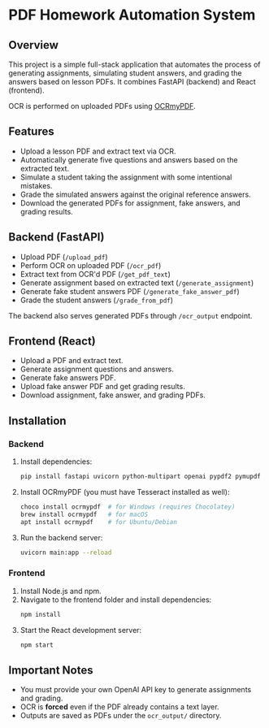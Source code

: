 
# PDF Homework Automation System

## Overview

This project is a simple full-stack application that automates the process of generating assignments, simulating student answers, and grading the answers based on lesson PDFs. It combines FastAPI (backend) and React (frontend).

OCR is performed on uploaded PDFs using [OCRmyPDF](https://github.com/ocrmypdf/OCRmyPDF).

## Features

- Upload a lesson PDF and extract text via OCR.
- Automatically generate five questions and answers based on the extracted text.
- Simulate a student taking the assignment with some intentional mistakes.
- Grade the simulated answers against the original reference answers.
- Download the generated PDFs for assignment, fake answers, and grading results.

## Backend (FastAPI)

- Upload PDF (`/upload_pdf`)
- Perform OCR on uploaded PDF (`/ocr_pdf`)
- Extract text from OCR'd PDF (`/get_pdf_text`)
- Generate assignment based on extracted text (`/generate_assignment`)
- Generate fake student answers PDF (`/generate_fake_answer_pdf`)
- Grade the student answers (`/grade_from_pdf`)

The backend also serves generated PDFs through `/ocr_output` endpoint.

## Frontend (React)

- Upload a PDF and extract text.
- Generate assignment questions and answers.
- Generate fake answers PDF.
- Upload fake answer PDF and get grading results.
- Download assignment, fake answer, and grading PDFs.

## Installation

### Backend

1. Install dependencies:
    ```bash
    pip install fastapi uvicorn python-multipart openai pypdf2 pymupdf fpdf
    ```
2. Install OCRmyPDF (you must have Tesseract installed as well):
    ```bash
    choco install ocrmypdf  # for Windows (requires Chocolatey)
    brew install ocrmypdf   # for macOS
    apt install ocrmypdf    # for Ubuntu/Debian
    ```
3. Run the backend server:
    ```bash
    uvicorn main:app --reload
    ```

### Frontend

1. Install Node.js and npm.
2. Navigate to the frontend folder and install dependencies:
    ```bash
    npm install
    ```
3. Start the React development server:
    ```bash
    npm start
    ```

## Important Notes

- You must provide your own OpenAI API key to generate assignments and grading.
- OCR is **forced** even if the PDF already contains a text layer.
- Outputs are saved as PDFs under the `ocr_output/` directory.

